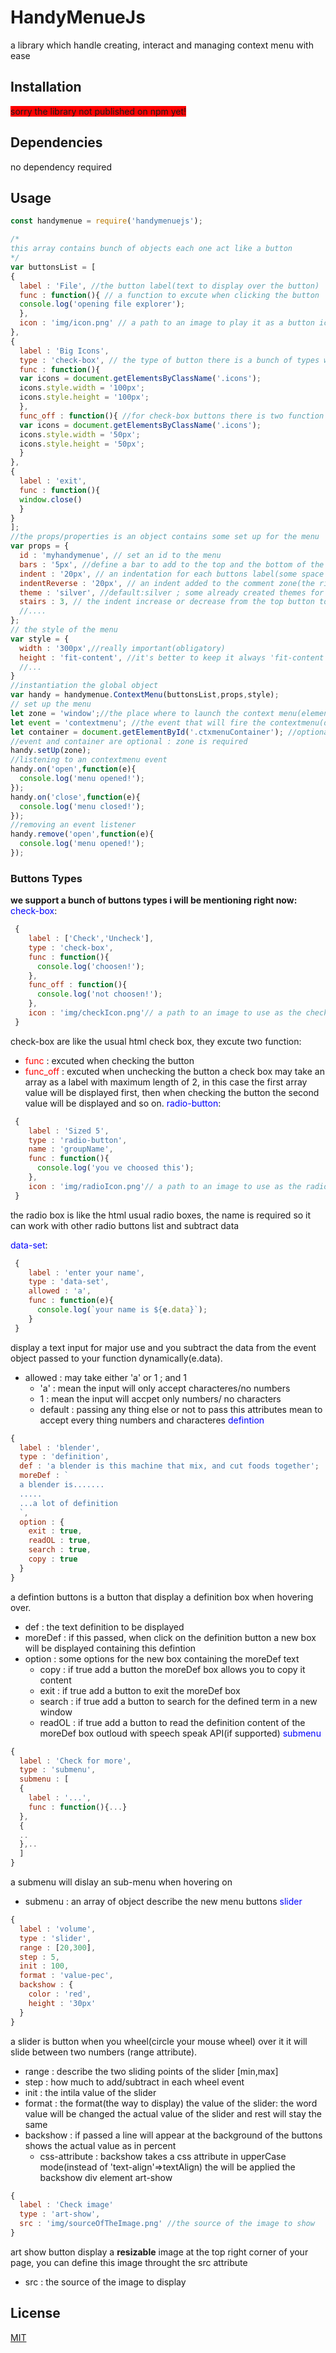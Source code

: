 # HandyMenueJs
a library which handle creating, interact and managing context menu with ease
## Installation
<span style="background-color:red"> sorry the library not published on npm yet!</span>
## Dependencies 
no dependency required
## Usage
```javascript
const handymenue = require('handymenuejs');

/* 
this array contains bunch of objects each one act like a button
*/
var buttonsList = [
{
  label : 'File', //the button label(text to display over the button)
  func : function(){ // a function to excute when clicking the button
  console.log('opening file explorer');
  },
  icon : 'img/icon.png' // a path to an image to play it as a button icon
},
{
  label : 'Big Icons',
  type : 'check-box', // the type of button there is a bunch of types we will be dicussing later
  func : function(){
  var icons = document.getElementsByClassName('.icons');
  icons.style.width = '100px';
  icons.style.height = '100px';
  },
  func_off : function(){ //for check-box buttons there is two function to excute: one when check the button and an other function when uncheck the button
  var icons = document.getElementsByClassName('.icons');
  icons.style.width = '50px';
  icons.style.height = '50px';
  } 
},
{
  label : 'exit', 
  func : function(){
  window.close()
  }
}
];
//the props/properties is an object contains some set up for the menu
var props = {
  id : 'myhandymenue', // set an id to the menu
  bars : '5px', //define a bar to add to the top and the bottom of the menu
  indent : '20px', // an indentation for each buttons label(some space added before the label)
  indentReverse : '20px', // an indent added to the comment zone(the right of the menu)
  theme : 'silver', //default:silver ; some already created themes for your menu
  stairs : 3, // the indent increase or decrease from the top button to the bottom one of the menu
  //....
};
// the style of the menu
var style = {
  width : '300px',//really important(obligatory)
  height : 'fit-content', //it's better to keep it always 'fit-content'
  //...
}
//instantiation the global object
var handy = handymenue.ContextMenu(buttonsList,props,style);
// set up the menu
let zone = 'window';//the place where to launch the context menu(element id, node name, element class, wildcard)
let event = 'contextmenu'; //the event that will fire the contextmenu(default : 'contextmenu') acceptable values:: 'click' 'dblclick' 'contextmenu'
let container = document.getElementById('.ctxmenuContainer'); //optional container for your menu(the menu won't take the click position but will be appended to the container)
//event and container are optional : zone is required
handy.setUp(zone);
//listening to an contextmenu event
handy.on('open',function(e){
  console.log('menu opened!');
});
handy.on('close',function(e){
  console.log('menu closed!');
});
//removing an event listener
handy.remove('open',function(e){
  console.log('menu opened!');
});
```
### Buttons Types
**we support a bunch of buttons types i will be mentioning right now:**
<span style="color:blue">check-box</span>:
```javascript
 {
    label : ['Check','Uncheck'],
    type : 'check-box',
    func : function(){
      console.log('choosen!');
    },
    func_off : function(){
      console.log('not choosen!');
    },
    icon : 'img/checkIcon.png'// a path to an image to use as the checking icon
 }
```
check-box are like the usual html check box, they excute two function:
* <span style="color:red">func</span> : excuted when checking the button 
* <span style="color:red">func_off</span> : excuted when unchecking the button
a check box may take an array as a label with maximum length of 2, in this case the first array value will be displayed first, then when checking the button the second value
will be displayed and so on.
<span style="color:blue">radio-button</span>:
```javascript
 {
    label : 'Sized 5',
    type : 'radio-button',
    name : 'groupName',
    func : function(){
      console.log('you ve choosed this');
    },
    icon : 'img/radioIcon.png'// a path to an image to use as the radio icon
 }
```
the radio box is like the html usual radio boxes, the name is required so it can work with other radio buttons list and subtract data

<span style="color:blue">data-set</span>:
```javascript
 {
    label : 'enter your name',
    type : 'data-set',
    allowed : 'a',
    func : function(e){
      console.log(`your name is ${e.data}`);
    }
 }
```
display a text input for major use and you subtract the data from the event object passed to your function dynamically(e.data).
* allowed : may take either 'a' or 1 ;  and 1
  * 'a' : mean the input will only accept characteres/no numbers
  * 1 : mean the input will accpet only numbers/ no characters
  * default : passing any thing else or not to pass this attributes mean to accept every thing numbers and characteres
<span style="color:blue">defintion</span>
```javascript
{
  label : 'blender',
  type : 'definition',
  def : 'a blender is this machine that mix, and cut foods together';
  moreDef : `
  a blender is.......
  .....
  ...a lot of definition
  `,
  option : {
    exit : true,
    readOL : true,
    search : true,
    copy : true
  }
}
```
a defintion buttons is a button that display a definition box when hovering over.
* def : the text definition to be displayed
* moreDef : if this passed, when click on the definition button a new box will be displayed containing this defintion
* option : some options for the new box containing the moreDef text
  * copy : if true add a button the moreDef box allows you to copy it content
  * exit : if true add a button to exit the moreDef box
  * search : if true add a button to search for the defined term in a new window
  * readOL : if true add a button to read the definition content of the moreDef box outloud with speech speak API(if supported)
<span  style="color:blue">submenu</span>
```javascript
{
  label : 'Check for more',
  type : 'submenu',
  submenu : [
  {
    label : '...',
    func : function(){...}
  },
  {
  ..
  },..
  ]
}
```
a submenu will dislay an sub-menu when hovering on
* submenu : an array of object describe the new menu buttons
<span style="color:blue">slider</span>
```javascript
{
  label : 'volume',
  type : 'slider',
  range : [20,300],
  step : 5,
  init : 100,
  format : 'value-pec',
  backshow : {
    color : 'red',
    height : '30px'
  }
}
```
a slider is button when you wheel(circle your mouse wheel)  over it it will slide between two numbers (range attribute).
* range : describe the two sliding points of the slider [min,max]
* step : how much to add/subtract in each wheel event
* init : the intila value of the slider
* format : the format(the way to display) the value of the slider: the word value will be changed the actual value of the slider and rest will stay the same
* backshow : if passed a line will appear at the background of the buttons shows the actual value as in percent
  * css-attribute : backshow takes a css attribute in upperCase  mode(instead of 'text-align'=>textAlign) the will be applied the backshow div element
<span>art-show</span>
```javascript
{
  label : 'Check image'
  type : 'art-show',
  src : 'img/sourceOfTheImage.png' //the source of the image to show
}
```
art show button display a **resizable** image at the top right corner of your page, you can define this image throught the src attribute
* src : the source of the image to display
## License
[MIT](https://choosealicense.com/licenses/mit/)
